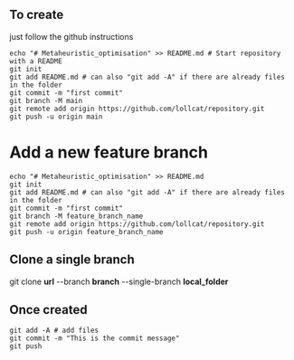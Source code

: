 ## To create
just follow the github instructions

```
echo "# Metaheuristic_optimisation" >> README.md # Start repository with a README
git init
git add README.md # can also "git add -A" if there are already files in the folder 
git commit -m "first commit"
git branch -M main
git remote add origin https://github.com/lollcat/repository.git      
git push -u origin main
```

# Add a new feature branch
```
echo "# Metaheuristic_optimisation" >> README.md
git init
git add README.md # can also "git add -A" if there are already files in the folder 
git commit -m "first commit"
git branch -M feature_branch_name
git remote add origin https://github.com/lollcat/repository.git      
git push -u origin feature_branch_name
```


## Clone a single branch
git clone **url** --branch **branch** --single-branch **local_folder**
                

## Once created
```
git add -A # add files
git commit -m "This is the commit message"
git push
```
